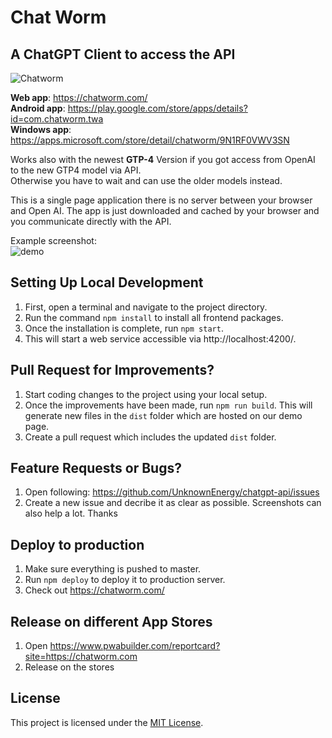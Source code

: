 # Chat Worm
## A ChatGPT Client to access the API

<img src="src/assets/cover.png" alt="Chatworm"/>

**Web app**: https://chatworm.com/  
**Android app**: https://play.google.com/store/apps/details?id=com.chatworm.twa  
**Windows app**: https://apps.microsoft.com/store/detail/chatworm/9N1RF0VWV3SN  
  
Works also with the newest **GTP-4** Version if you got access from OpenAI to the new GTP4 model via API.  
Otherwise you have to wait and can use the older models instead.  
  
This is a single page application there is no server between your browser and Open AI. The app is just downloaded and cached by your browser and you communicate directly with the API.  

Example screenshot:  
![demo](src/assets/demo_screenshot.png "Example Screenshot")

## Setting Up Local Development
1. First, open a terminal and navigate to the project directory.
2. Run the command `npm install` to install all frontend packages.
3. Once the installation is complete, run `npm start`. 
4. This will start a web service accessible via http://localhost:4200/.

## Pull Request for Improvements?
1. Start coding changes to the project using your local setup.
2. Once the improvements have been made, run `npm run build`. This will generate new files in the `dist` folder which are hosted on our demo page.
3. Create a pull request which includes the updated `dist` folder.

## Feature Requests or Bugs?
1. Open following: https://github.com/UnknownEnergy/chatgpt-api/issues
2. Create a new issue and decribe it as clear as possible. Screenshots can also help a lot. Thanks

## Deploy to production
1. Make sure everything is pushed to master.
2. Run `npm deploy` to deploy it to production server.
3. Check out https://chatworm.com/

## Release on different App Stores
1. Open https://www.pwabuilder.com/reportcard?site=https://chatworm.com
2. Release on the stores

## License
This project is licensed under the [MIT License](./LICENSE).
